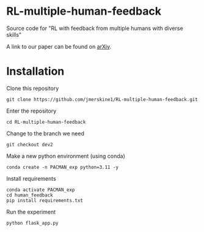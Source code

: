 # RL-multiple-human-feedback

Source code for "RL with feedback from multiple humans with diverse skills"

A link to our paper can be found on [arXiv](https://arxiv.org/abs/2111.08596).

# Installation
Clone this repository
```
git clone https://github.com/jmerskine1/RL-multiple-human-feedback.git
```
Enter the repository
```
cd RL-multiple-human-feedback
```
Change to the branch we need
```
git checkout dev2
```
Make a new python environment (using conda)
```
conda create -n PACMAN_exp python=3.11 -y
```
Install requirements
```
conda activate PACMAN_exp
cd human_feedback
pip install requirements.txt
```
Run the experiment
```
python flask_app.py
```
